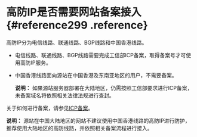 # 高防IP是否需要网站备案接入 {#reference299 .reference}

高防IP分为电信线路、联通线路、BGP线路和中国香港线路。

-   电信线路、联通线路、BGP线路需要完成工信部ICP备案，取得备案号才可使用高防IP服务。
-   中国香港线路面向源站在中国香港及东南亚地区的用户，不需要备案。

    **说明：** 如果源站服务器部署在大陆地区，仍需按照工信部要求进行ICP备案，未备案域名将依照相关法律法规进行查封。


关于如何进行备案，请参见[ICP备案](https://beian.aliyun.com/)。

**说明：** 源站在中国大陆地区的网站不建议使用中国香港线路的高防IP进行防护，推荐使用大陆地区的高防线路，并依照相关备案流程进行接入。

